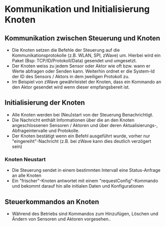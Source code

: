 # Kommunikation und Initialisierung Knoten
## Kommunikation zwischen Steuerung und Knoten

- Die Knoten setzen die Befehle der Steuerung auf die Kommunikationsprotokolle (z.B. WLAN, SPI, zWave) um. Hierbei wird ein Paket (Bsp: TCP/ID/Protokoll/Data) gesendet und umgesetzt.
- Der Knoten weiss zu jedem Sensor oder Aktor wie oft bzw. wann er Werte abfragen oder Senden kann. Weiterhin ordnet er die System-Id der ID des Sensors / Aktors in dem jweiligen Protokoll zu.
- Im Beispiel von zWave gewährleistet der Knoten, dass ein Kommando an den Aktor gesendet wird wenn dieser empfangsbereit ist.

## Initialisierung der Knoten

- Alle Knoten werden bei (Neu)start von der Steuerung Benachrichtigt.
- Die Nachricht enthält Informationen über die an den Knoten angeschlossenen Sensoren / Aktoren und über deren Aktualisierungs-, Abfrageintervalle und Protokolle.
- Der Knoten bestätigt wenn ein Befehl ausgeführt wurde, vorher nur "eingereiht"-Nachricht (z.B. bei zWave kann dies deutlich verzögert sein)

### Knoten Neustart

- Die Steuerung sendet in einem bestimmten Intervall eine Status-Anfrage an alle Knoten
- Ein "frischer"-Knoten antwortet mit einem "requestConfig"-Kommando und bekommt darauf hin alle initialen Daten und Konfigurationen

## Steuerkommandos an Knoten
- Während des Betriebs sind Kommandos zum Hinzufügen, Löschen und Ändern von Sensoren und Aktoren vorgesehen..